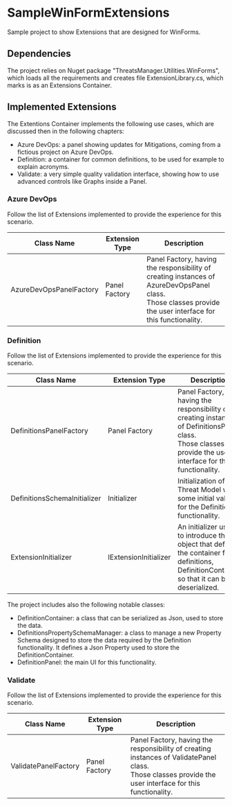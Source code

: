 # SampleWinFormExtensions

Sample project to show Extensions that are designed for WinForms.

## Dependencies

The project relies on Nuget package "ThreatsManager.Utilities.WinForms", which loads all the requirements and creates file ExtensionLibrary.cs, which marks is as an Extensions Container.

## Implemented Extensions

The Extentions Container implements the following use cases, which are discussed then in the following chapters:

- Azure DevOps: a panel showing updates for Mitigations, coming from a fictious project on Azure DevOps.
- Definition: a container for common definitions, to be used for example to explain acronyms.
- Validate: a very simple quality validation interface, showing how to use advanced controls like Graphs inside a Panel.

### Azure DevOps

Follow the list of Extensions implemented to provide the experience for this scenario.

|Class Name   |Extension Type  |Description       |
|-------------|----------------|------------------|
|AzureDevOpsPanelFactory|Panel Factory|Panel Factory, having the responsibility of creating instances of AzureDevOpsPanel class.<br>Those classes provide the user interface for this functionality.|

### Definition

Follow the list of Extensions implemented to provide the experience for this scenario.

|Class Name   |Extension Type  |Description       |
|-------------|----------------|------------------|
|DefinitionsPanelFactory|Panel Factory|Panel Factory, having the responsibility of creating instances of DefinitionsPanel class.<br>Those classes provide the user interface for this functionality.
|DefinitionsSchemaInitializer|Initializer|Initialization of the Threat Model with some initial values for the Definition functionality.|
|ExtensionInitializer|IExtensionInitializer|An initializer used to introduce the object that defines the container for definitions, DefinitionContainer, so that it can be deserialized.|

The project includes also the following notable classes:

- DefinitionContainer: a class that can be serialized as Json, used to store the data.
- DefinitionsPropertySchemaManager: a class to manage a new Property Schema designed to store the data required by the Definition functionality. It defines a Json Property used to store the DefinitionContainer.
- DefinitionPanel: the main UI for this functionality.

### Validate

Follow the list of Extensions implemented to provide the experience for this scenario.

|Class Name   |Extension Type  |Description       |
|-------------|----------------|------------------|
|ValidatePanelFactory|Panel Factory|Panel Factory, having the responsibility of creating instances of ValidatePanel class.<br>Those classes provide the user interface for this functionality.|
